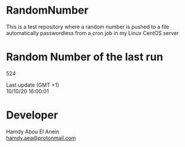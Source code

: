 # RandomNumber    
This is a test repository where a random number is pushed to a file automatically passwordless from a cron job in my Linux CentOS server    
# Random Number of the last run   
524
      
Last update (GMT +1)    
10/10/20 16:00:01
# Developer    
Hamdy Abou El Anein   
hamdy.aea@protonmail.com
